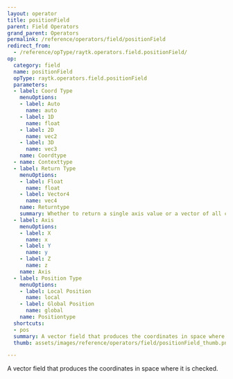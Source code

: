 ```yaml
---
layout: operator
title: positionField
parent: Field Operators
grand_parent: Operators
permalink: /reference/operators/field/positionField
redirect_from:
  - /reference/opType/raytk.operators.field.positionField/
op:
  category: field
  name: positionField
  opType: raytk.operators.field.positionField
  parameters:
  - label: Coord Type
    menuOptions:
    - label: Auto
      name: auto
    - label: 1D
      name: float
    - label: 2D
      name: vec2
    - label: 3D
      name: vec3
    name: Coordtype
  - name: Contexttype
  - label: Return Type
    menuOptions:
    - label: Float
      name: float
    - label: Vector4
      name: vec4
    name: Returntype
    summary: Whether to return a single axis value or a vector of all coordinate parts.
  - label: Axis
    menuOptions:
    - label: X
      name: x
    - label: Y
      name: y
    - label: Z
      name: z
    name: Axis
  - label: Position Type
    menuOptions:
    - label: Local Position
      name: local
    - label: Global Position
      name: global
    name: Positiontype
  shortcuts:
  - pos
  summary: A vector field that produces the coordinates in space where it is checked.
  thumb: assets/images/reference/operators/field/positionField_thumb.png

---
```



A vector field that produces the coordinates in space where it is checked.